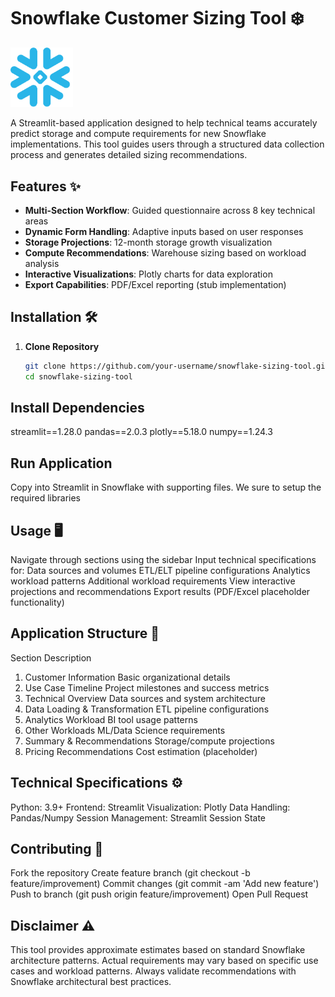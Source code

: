 # Snowflake Customer Sizing Tool ❄️

<img src="Snowflake.svg" width="100">

A Streamlit-based application designed to help technical teams accurately predict storage and compute requirements for new Snowflake implementations. This tool guides users through a structured data collection process and generates detailed sizing recommendations.

## Features ✨

- **Multi-Section Workflow**: Guided questionnaire across 8 key technical areas
- **Dynamic Form Handling**: Adaptive inputs based on user responses
- **Storage Projections**: 12-month storage growth visualization
- **Compute Recommendations**: Warehouse sizing based on workload analysis
- **Interactive Visualizations**: Plotly charts for data exploration
- **Export Capabilities**: PDF/Excel reporting (stub implementation)

## Installation 🛠️

1. **Clone Repository**
   ```bash
   git clone https://github.com/your-username/snowflake-sizing-tool.git
   cd snowflake-sizing-tool

## Install Dependencies

streamlit==1.28.0
pandas==2.0.3
plotly==5.18.0
numpy==1.24.3

## Run Application

Copy into Streamlit in Snowflake with supporting files.  We sure to setup the required libraries

## Usage 🖥️
Navigate through sections using the sidebar
Input technical specifications for:
Data sources and volumes
ETL/ELT pipeline configurations
Analytics workload patterns
Additional workload requirements
View interactive projections and recommendations
Export results (PDF/Excel placeholder functionality)

## Application Structure 📂
Section	Description
1. Customer Information	Basic organizational details
2. Use Case Timeline	Project milestones and success metrics
3. Technical Overview	Data sources and system architecture
4. Data Loading & Transformation	ETL pipeline configurations
5. Analytics Workload	BI tool usage patterns
6. Other Workloads	ML/Data Science requirements
7. Summary & Recommendations	Storage/compute projections
8. Pricing Recommendations	Cost estimation (placeholder)

## Technical Specifications ⚙️
Python: 3.9+
Frontend: Streamlit
Visualization: Plotly
Data Handling: Pandas/Numpy
Session Management: Streamlit Session State

## Contributing 🤝
Fork the repository
Create feature branch (git checkout -b feature/improvement)
Commit changes (git commit -am 'Add new feature')
Push to branch (git push origin feature/improvement)
Open Pull Request
## Disclaimer ⚠️
This tool provides approximate estimates based on standard Snowflake architecture patterns. Actual requirements may vary based on specific use cases and workload patterns. Always validate recommendations with Snowflake architectural best practices.
